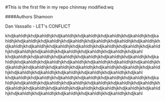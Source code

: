 #This is the first file in my repo
chinmay modified:wq

####Authors
Shamoon

Dan Vassallo - LET's CONFLICT


khdjkahldhjkhdjkahldhjkhdjkahldhjkhdjkahldhjkhdjkahldhjkhdjkahldhjkhdjkahldhjkhdjkahldhjkhdjkahldhjkhdjkahldhjkhdjkahldhjkhdjkahldhjkhdjkahldhjkhdjkahldhjkhdjkahldhjkhdjkahldhjkhdjkahldhjkhdjkahldhjkhdjkahldhjkhdjkahldhjkhdjkahldhjkhdjkahldhjkhdjkahldhjkhdjkahldhjkhdjkahldhjkhdjkahl
khdjkahldhjkhdjkahldhjkhdjkahldhjkhdjkahldhjkhdjkahldhjkhdjkahldhjkhdjkahldhjkhdjkahldhjkhdjkahldhjkhdjkahldhjkhdjkahldhjkhdjkahldhjkhdjkahldhjkhdjkahldhjkhdjkahldhjkhdjkahldhjkhdjkahldhjkhdjkahldhjkhdjkahldhjkhdjkahldhjkhdjkahldhjkhdjkahldhjkhdjkahldhjkhdjkahldhjkhdjkahldhjkhdjkahl
khdjkahldhjkhdjkahldhjkhdjkahldhjkhdjkahldhjkhdjkahldhjkhdjkahldhjkhdjkahldhjkhdjkahldhjkhdjkahldhjkhdjkahldhjkhdjkahldhjkhdjkahldhjkhdjkahldhjkhdjkahldhjkhdjkahldhjkhdjkahldhjkhdjkahldhjkhdjkahldhjkhdjkahldhjkhdjkahldhjkhdjkahldhjkhdjkahldhjkhdjkahldhjkhdjkahldhjkhdjkahldhjkhdjkahl
